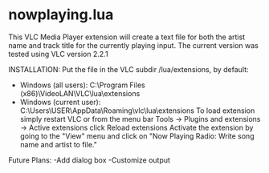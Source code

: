 # nowplaying.lua

This VLC Media Player extension will create a text file for both the artist name and track title for the currently playing input.
The current version was tested using VLC version 2.2.1

INSTALLATION:
Put the file in the VLC subdir /lua/extensions, by default:
* Windows (all users): C:\Program Files (x86)\VideoLAN\VLC\lua\extensions
* Windows (current user): C:\Users\USER\AppData\Roaming\vlc\lua\extensions
To load extension simply restart VLC or from the menu bar Tools -> Plugins and extensions -> Active extensions click Reload extensions
Activate the extension by going to the "View" menu and click on "Now Playing Radio: Write song name and artist to file."

Future Plans:
-Add dialog box
-Customize output
